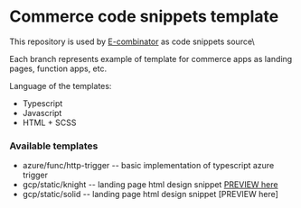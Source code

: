 # Commerce code snippets template

This repository is used by [E-combinator](https://github.com/Ekatereana/commerce-accellerator) as code snippets source\

Each branch represents example of template for commerce apps as landing pages, function apps, etc.

Language of the templates: 

- Typescript
- Javascript
- HTML + SCSS

### Available templates

- azure/func/http-trigger -- basic implementation of typescript azure trigger
- gcp/static/knight -- landing page html design snippet [PREVIEW here](https://storage.googleapis.com/knight-web/index.html)
- gcp/static/solid -- landing page html design snippet [PREVIEW here]




